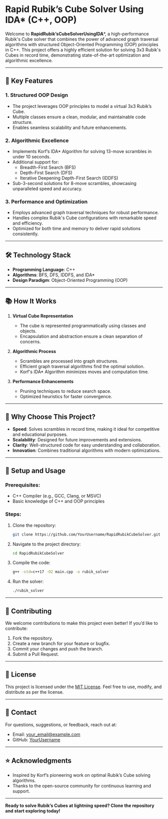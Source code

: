 # Rapid Rubik’s Cube Solver Using IDA* (C++, OOP)

Welcome to **RapidRubik’sCubeSolverUsingIDA***, a high-performance Rubik's Cube solver that combines the power of advanced graph traversal algorithms with structured Object-Oriented Programming (OOP) principles in C++. This project offers a highly efficient solution for solving 3x3 Rubik's Cubes in record time, demonstrating state-of-the-art optimization and algorithmic excellence.

---

## 🚀 **Key Features**

### 1. **Structured OOP Design**
- The project leverages OOP principles to model a virtual 3x3 Rubik’s Cube.
- Multiple classes ensure a clean, modular, and maintainable code structure.
- Enables seamless scalability and future enhancements.

### 2. **Algorithmic Excellence**
- Implements Korf’s IDA* Algorithm for solving 13-move scrambles in under 10 seconds.
- Additional support for:
  - Breadth-First Search (BFS)
  - Depth-First Search (DFS)
  - Iterative Deepening Depth-First Search (IDDFS)
- Sub-3-second solutions for 8-move scrambles, showcasing unparalleled speed and accuracy.

### 3. **Performance and Optimization**
- Employs advanced graph traversal techniques for robust performance.
- Handles complex Rubik's Cube configurations with remarkable speed and efficiency.
- Optimized for both time and memory to deliver rapid solutions consistently.

---

## 🛠️ **Technology Stack**

- **Programming Language**: C++
- **Algorithms**: BFS, DFS, IDDFS, and IDA*
- **Design Paradigm**: Object-Oriented Programming (OOP)

---

## 📚 **How It Works**

1. **Virtual Cube Representation**
   - The cube is represented programmatically using classes and objects.
   - Encapsulation and abstraction ensure a clean separation of concerns.

2. **Algorithmic Process**
   - Scrambles are processed into graph structures.
   - Efficient graph traversal algorithms find the optimal solution.
   - Korf's IDA* Algorithm minimizes moves and computation time.

3. **Performance Enhancements**
   - Pruning techniques to reduce search space.
   - Optimized heuristics for faster convergence.

---

## 🌟 **Why Choose This Project?**

- **Speed**: Solves scrambles in record time, making it ideal for competitive and educational purposes.
- **Scalability**: Designed for future improvements and extensions.
- **Clarity**: Well-structured code for easy understanding and collaboration.
- **Innovation**: Combines traditional algorithms with modern optimizations.

---

## 🔧 **Setup and Usage**

### Prerequisites:
- C++ Compiler (e.g., GCC, Clang, or MSVC)
- Basic knowledge of C++ and OOP principles

### Steps:
1. Clone the repository:
   ```bash
   git clone https://github.com/YourUsername/RapidRubikCubeSolver.git
   ```
2. Navigate to the project directory:
   ```bash
   cd RapidRubikCubeSolver
   ```
3. Compile the code:
   ```bash
   g++ -std=c++17 -O2 main.cpp -o rubik_solver
   ```
4. Run the solver:
   ```bash
   ./rubik_solver
   ```

---

## 🤝 **Contributing**

We welcome contributions to make this project even better! If you’d like to contribute:

1. Fork the repository.
2. Create a new branch for your feature or bugfix.
3. Commit your changes and push the branch.
4. Submit a Pull Request.

---

## 📄 **License**

This project is licensed under the [MIT License](LICENSE). Feel free to use, modify, and distribute as per the license.

---

## 📧 **Contact**

For questions, suggestions, or feedback, reach out at:
- Email: [your_email@example.com](mailto:your_email@example.com)
- GitHub: [YourUsername](https://github.com/YourUsername)

---

## ⭐ **Acknowledgments**

- Inspired by Korf’s pioneering work on optimal Rubik’s Cube solving algorithms.
- Thanks to the open-source community for continuous learning and support.

---

**Ready to solve Rubik’s Cubes at lightning speed? Clone the repository and start exploring today!**

